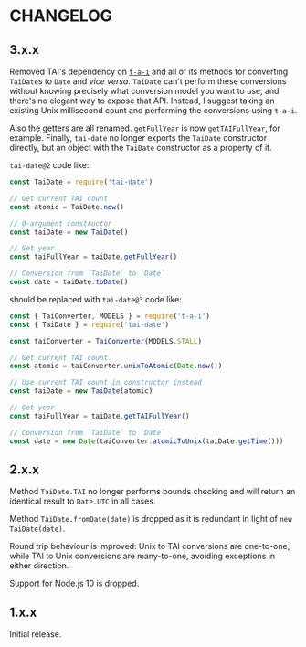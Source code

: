 # CHANGELOG

## 3.x.x

Removed TAI's dependency on [`t-a-i`](https://github.com/qntm/t-a-i) and all of its methods for converting `TaiDate`s to `Date` and *vice versa*. `TaiDate` can't perform these conversions without knowing precisely what conversion model you want to use, and there's no elegant way to expose that API. Instead, I suggest taking an existing Unix millisecond count and performing the conversions using `t-a-i`.

Also the getters are all renamed. `getFullYear` is now `getTAIFullYear`, for example. Finally, `tai-date` no longer exports the `TaiDate` constructor directly, but an object with the `TaiDate` constructor as a property of it.

`tai-date@2` code like:

```js
const TaiDate = require('tai-date')

// Get current TAI count
const atomic = TaiDate.now()

// 0-argument constructor
const taiDate = new TaiDate()

// Get year
const taiFullYear = taiDate.getFullYear()

// Conversion from `TaiDate` to `Date`
const date = taiDate.toDate()
```

should be replaced with `tai-date@3` code like:

```js
const { TaiConverter, MODELS } = require('t-a-i')
const { TaiDate } = require('tai-date')

const taiConverter = TaiConverter(MODELS.STALL)

// Get current TAI count
const atomic = taiConverter.unixToAtomic(Date.now())

// Use current TAI count in constructor instead
const taiDate = new TaiDate(atomic)

// Get year
const taiFullYear = taiDate.getTAIFullYear()

// Conversion from `TaiDate` to `Date`
const date = new Date(taiConverter.atomicToUnix(taiDate.getTime()))
```

## 2.x.x

Method `TaiDate.TAI` no longer performs bounds checking and will return an identical result to `Date.UTC` in all cases.

Method `TaiDate.fromDate(date)` is dropped as it is redundant in light of `new TaiDate(date)`.

Round trip behaviour is improved: Unix to TAI conversions are one-to-one, while TAI to Unix conversions are many-to-one, avoiding exceptions in either direction.

Support for Node.js 10 is dropped.

## 1.x.x

Initial release.
